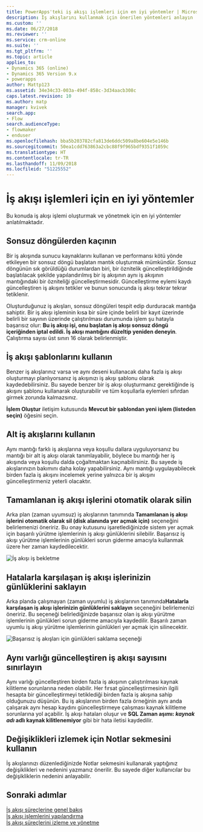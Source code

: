 ```yaml
---
title: PowerApps'teki iş akışı işlemleri için en iyi yöntemler | Microsoft Docs
description: İş akışlarını kullanmak için önerilen yöntemleri anlayın
ms.custom: ''
ms.date: 06/27/2018
ms.reviewer: ''
ms.service: crm-online
ms.suite: ''
ms.tgt_pltfrm: ''
ms.topic: article
applies_to:
- Dynamics 365 (online)
- Dynamics 365 Version 9.x
- powerapps
author: Mattp123
ms.assetid: 34e34c33-003a-494f-858c-3d34aacb308c
caps.latest.revision: 10
ms.author: matp
manager: kvivek
search.app:
- Flow
search.audienceType:
- flowmaker
- enduser
ms.openlocfilehash: bba5b203782cfa813de6ddc509a8be604e5e146b
ms.sourcegitcommit: 50ea1cdd763863a2cbc88f9f965bdf9351f1059c
ms.translationtype: HT
ms.contentlocale: tr-TR
ms.lasthandoff: 11/09/2018
ms.locfileid: "51225552"
---
```

# <a name="best-practices-for-workflow-processes"></a>İş akışı işlemleri için en iyi yöntemler

Bu konuda iş akışı işlemi oluşturmak ve yönetmek için en iyi yöntemler anlatılmaktadır.  
  
<a name="BKMK_AvoidInfiniteLoops"></a>   
## <a name="avoid-infinite-loops"></a>Sonsuz döngülerden kaçının  
 Bir iş akışında sunucu kaynaklarını kullanan ve performansı kötü yönde etkileyen bir sonsuz döngü başlatan mantık oluşturmak mümkündür. Sonsuz döngünün sık görüldüğü durumlardan biri, bir öznitelik güncelleştirildiğinde başlatılacak şekilde yapılandırılmış bir iş akışının aynı iş akışının mantığındaki bir özniteliği güncelleştirmesidir. Güncelleştirme eylemi kaydı güncelleştiren iş akışını tetikler ve bunun sonucunda iş akışı tekrar tekrar tetiklenir.  
  
 Oluşturduğunuz iş akışları, sonsuz döngüleri tespit edip durduracak mantığa sahiptir. Bir iş akışı işleminin kısa bir süre içinde belirli bir kayıt üzerinde belirli bir sayının üzerinde çalıştırılması durumunda işlem şu hatayla başarısız olur: **Bu iş akışı işi, onu başlatan iş akışı sonsuz döngü içeriğinden iptal edildi. İş akışı mantığını düzeltip yeniden deneyin**. Çalıştırma sayısı üst sınırı 16 olarak belirlenmiştir.  
  
<a name="BKMK_UseWorkflowTemplates"></a>   
## <a name="use-workflow-templates"></a>İş akışı şablonlarını kullanın  
 Benzer iş akışlarınız varsa ve aynı deseni kullanacak daha fazla iş akışı oluşturmayı planlıyorsanız iş akışınızı iş akışı şablonu olarak kaydedebilirsiniz. Bu sayede benzer bir iş akışı oluşturmanız gerektiğinde iş akışını şablonu kullanarak oluşturabilir ve tüm koşullarla eylemleri sıfırdan girmek zorunda kalmazsınız.  
  
 **İşlem Oluştur** iletişim kutusunda **Mevcut bir şablondan yeni işlem (listeden seçin)** öğesini seçin.  
  
<a name="BKMK_UseChildWorkflows"></a>   
## <a name="use-child-workflows"></a>Alt iş akışlarını kullanın  
 Aynı mantığı farklı iş akışlarına veya koşullu dallara uyguluyorsanız bu mantığı bir alt iş akışı olarak tanımlayabilir, böylece bu mantığı her iş akışında veya koşullu dalda çoğaltmaktan kaçınabilirsiniz. Bu sayede iş akışlarınızın bakımını daha kolay yapabilirsiniz. Aynı mantığı uygulayabilecek birden fazla iş akışını incelemek yerine yalnızca bir iş akışını güncelleştirmeniz yeterli olacaktır.  
  
## <a name="automatically-delete-completed-workflow-jobs"></a>Tamamlanan iş akışı işlerini otomatik olarak silin
Arka plan (zaman uyumsuz) iş akışlarının tanımında **Tamamlanan iş akışı işlerini otomatik olarak sil (disk alanında yer açmak için)** seçeneğini belirlemenizi öneririz. Bu onay kutusunu işaretlediğinizde sistem yer açmak için başarılı yürütme işlemlerinin iş akışı günlüklerini silebilir. Başarısız iş akışı yürütme işlemlerinin günlükleri sorun giderme amacıyla kullanmak üzere her zaman kaydedilecektir.  

![İş akışı iş bekletme](media/workflow-job-retention.png)

<a name="BKMK_AutoDeleteCompletedWorkflowJobs"></a>   
## <a name="keep-logs-for-workflow-jobs-that-encountered-errors"></a>Hatalarla karşılaşan iş akışı işlerinizin günlüklerini saklayın  
Arka planda çalışmayan (zaman uyumlu) iş akışlarının tanımında**Hatalarla karşılaşan iş akışı işlerinizin günlüklerini saklayın** seçeneğini belirlemenizi öneririz. Bu seçeneği belirlediğinizde başarısız olan iş akışı yürütme işlemlerinin günlükleri sorun giderme amacıyla kaydedilir. Başarılı zaman uyumlu iş akışı yürütme işlemlerinin günlükleri yer açmak için silinecektir.   

![Başarısız iş akışları için günlükleri saklama seçeneği](media/keep-logs-for-workflows.png)

## <a name="limit-the-number-of-workflows-that-update-the-same-entity"></a>Aynı varlığı güncelleştiren iş akışı sayısını sınırlayın
Aynı varlığı güncelleştiren birden fazla iş akışının çalıştırılması kaynak kilitleme sorunlarına neden olabilir. Her fırsat güncelleştirmesinin ilgili hesapta bir güncelleştirmeyi tetiklediği birden fazla iş akışına sahip olduğunuzu düşünün. Bu iş akışlarının birden fazla örneğinin aynı anda çalışarak aynı hesap kaydını güncelleştirmeye çalışması kaynak kilitleme sorunlarına yol açabilir. İş akışı hataları oluşur ve **SQL Zaman aşımı: _kaynak adı_ adlı kaynak kilitlenemiyor** gibi bir hata iletisi kaydedilir. 

  
<a name="BKMK_DocumentChangesUsingNotes"></a>   
## <a name="use-notes-to-keep-track-of-changes"></a>Değişiklikleri izlemek için Notlar sekmesini kullanın  
 İş akışlarınızı düzenlediğinizde Notlar sekmesini kullanarak yaptığınız değişiklikleri ve nedenini yazmanız önerilir. Bu sayede diğer kullanıcılar bu değişikliklerin nedenini anlayabilir.  
  
## <a name="next-steps"></a>Sonraki adımlar  
 [İş akışı süreçlerine genel bakış](workflow-processes.md)   
 [İş akışı işlemlerini yapılandırma](configure-workflow-steps.md)   
 [İş akışı süreçlerini izleme ve yönetme](monitor-manage-processes.md)
   
